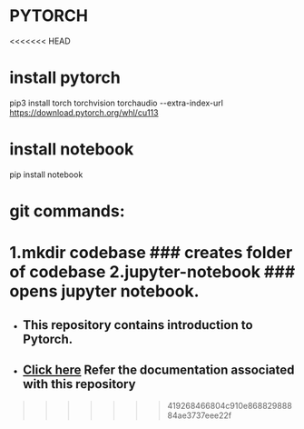 # PYTORCH

<<<<<<< HEAD
# install pytorch
pip3 install torch torchvision torchaudio --extra-index-url https://download.pytorch.org/whl/cu113

# install notebook
pip install notebook

# git commands:
1.mkdir codebase ### creates folder of codebase
2.jupyter-notebook ### opens jupyter notebook.
=======
* ## This repository contains introduction to Pytorch. 
* ## [Click here](https://c17hawke.github.io/Pytorch-basics/) Refer the documentation associated with this repository
>>>>>>> 419268466804c910e86882988884ae3737eee22f
